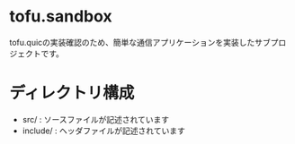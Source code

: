 tofu.sandbox
=========
tofu.quicの実装確認のため、簡単な通信アプリケーションを実装したサブプロジェクトです。

# ディレクトリ構成
- src/ : ソースファイルが記述されています
- include/ : ヘッダファイルが記述されています

